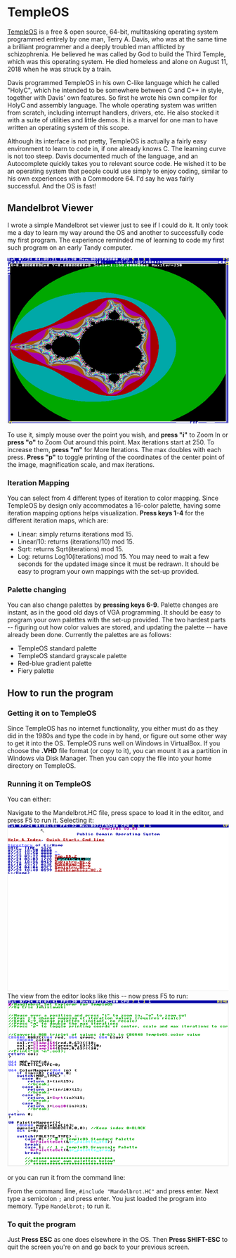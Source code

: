 # TempleOS
[TempleOS](https://templeos.org/) is a free & open source, 64-bit, multitasking operating system programmed entirely by one man, Terry A. Davis, who was at the same time a brilliant programmer and a deeply troubled man afflicted by schizophrenia.  He believed he was called by God to build the Third Temple, which was this operating system.  He died homeless and alone on August 11, 2018 when he was struck by a train.

Davis programmed TempleOS in his own C-like language which he called "HolyC", which he intended to be somewhere between C and C++ in style, together with Davis' own features.  So first he wrote his own compiler for HolyC and assembly language.  The whole operating system was written from scratch, including interrupt handlers, drivers, etc.  He also stocked it with a suite of utilities and little demos.  It is a marvel for one man to have written an operating system of this scope.

Although its interface is not pretty, TempleOS is actually a fairly easy environment to learn to code in, if one already knows C.  The learning curve is not too steep.  Davis documented much of the language, and an Autocomplete quickly takes you to relevant source code. He wished it to be an operating system that people could use simply to enjoy coding, similar to his own experiences with a Commodore 64.  I'd say he was fairly successful.  And the OS is fast!

## Mandelbrot Viewer
I wrote a simple Mandelbrot set viewer just to see if I could do it.  It only took me a day to learn my way around the OS and another to successfully code my first program.   The experience reminded me of learning to code my first such program on an early Tandy computer.

![16 color MB set](/IMG/TOS-M3.PNG)

To use it, simply mouse over the point you wish, and **press "i"** to Zoom In or **press "o"** to Zoom Out around this point.
Max iterations start at 250.  To increase them, **press "m"** for More Iterations.  The max doubles with each press.
**Press "p"** to toggle printing of the coordinates of the center point of the image, magnification scale, and max iterations.

### Iteration Mapping
You can select from 4 different types of iteration to color mapping.  Since TempleOS by design only accommodates a 16-color palette, having some iteration mapping options helps visualization.  **Press keys 1-4** for the different iteration maps, which are:
- Linear: simply returns iterations mod 15.
- Linear/10: returns (iterations/10) mod 15.
- Sqrt: returns Sqrt(iterations) mod 15.
- Log: returns Log10(iterations) mod 15.
You may need to wait a few seconds for the updated image since it must be redrawn.
It should be easy to program your own mappings with the set-up provided.

### Palette changing
You can also change palettes by **pressing keys 6-9**.  Palette changes are instant, as in the good old days of VGA programming.
It should be easy to program your own palettes with the set-up provided.  The two hardest parts -- figuring out how color values are stored, and updating the palette -- have already been done.  Currently the palettes are as follows:
- TempleOS standard palette
- TempleOS standard grayscale palette
- Red-blue gradient palette
- Fiery palette

## How to run the program
### Getting it on to TempleOS
Since TempleOS has no internet functionality, you either must do as they did in the 1980s and type the code in by hand, or figure out some other way to get it into the OS.  TempleOS runs well on Windows in VirtualBox.  If you choose the **.VHD** file format (or copy to it), you can mount it as a partition in Windows via Disk Manager.  Then you can copy the file into your home directory on TempleOS.

### Running it on TempleOS
You can either:

Navigate to the Mandelbrot.HC file, press space to load it in the editor, and press F5 to run it.
Selecting it:
![TempleOS Command Line](/IMG/TOS-M1.PNG)
<br>
The view from the editor looks like this -- now press F5 to run:
![Coding](/IMG/TOS-M2.PNG)

or you can run it from the command line:

From the command line, `#include "Mandelbrot.HC"` and press enter.  Next type a semicolon `;` and press enter.  You just loaded the program into memory.  Type `Mandelbrot;` to run it.

### To quit the program
Just **Press ESC** as one does elsewhere in the OS.  Then **Press SHIFT-ESC** to quit the screen you're on and go back to your previous screen.





